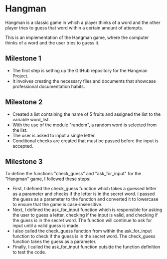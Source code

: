# Hangman
Hangman is a classic game in which a player thinks of a word and the other player tries to guess that word within a certain amount of attempts.

This is an implementation of the Hangman game, where the computer thinks of a word and the user tries to guess it. 

## Milestone 1

- The first step is setting up the GitHub repository for the Hangman Project.
- It involves creating the necessary files and documents that showcase professional documentation habits.

## Milestone 2

- Created a list containing the name of 5 fruits and assigned the list to the variable word_list.
- With the use of the module "random", a random word is selected from the list.
- The user is asked to input a single letter.
- Conditional checks are created that must be passed before the input is accepted. 

## Milestone 3

To define the functions "check_guess" and "ask_for_input" for the "Hangman" game, I followed these steps:

- First, I defined the check_guess function which takes a guessed letter as a parameter and checks if the letter is in the secret word. I passed the guess as a parameter to the function and converted it to lowercase to ensure that the game is case-insensitive.
- Next, I defined the ask_for_input function which is responsible for asking the user to guess a letter, checking if the input is valid, and checking if the guess is in the secret word. The function will continue to ask for input until a valid guess is made.
- I also called the check_guess function from within the ask_for_input function to check if the guess is in the secret word. The check_guess function takes the guess as a parameter.
- Finally, I called the ask_for_input function outside the function definition to test the code.

